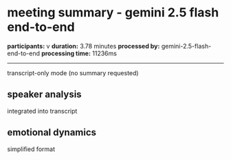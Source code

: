# meeting summary - gemini 2.5 flash end-to-end

**participants:** v
**duration:** 3.78 minutes
**processed by:** gemini-2.5-flash-end-to-end
**processing time:** 11236ms

---

transcript-only mode (no summary requested)

## speaker analysis
integrated into transcript

## emotional dynamics
simplified format